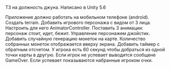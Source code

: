 ТЗ на должность джуна.
Написано в Unity 5.6

Приложение должно работать на мобильном телефоне (android).
Создать terrain.
Добавить игрового персонажа с видом от 3 лица.
Настроить для него AnimatorController. Поставить 3 анимации: персонаж стоит, идет, бежит.
Управление персонажем джойстик.
Добавить случайную генерацию монеток на карте.
Количество собранных монеток отображается вверху экрана.
Добавить таймер с обратным отсчетом.
У игрока есть 60 секунд чтобы добраться из одной точки карты в другую.
Если игрок не успевает выводится сообщене GameOver.
Если успевает показываются набранные игроком очки.
